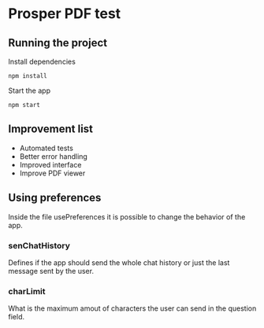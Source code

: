 
# Prosper PDF test
## Running the project

Install dependencies

    npm install

Start the app

    npm start

## Improvement list

 - Automated tests 
 - Better error handling 
 - Improved interface
 - Improve PDF viewer

	
## Using preferences

Inside the file usePreferences it is possible to change the behavior of the app.

### senChatHistory
Defines if the app should send the whole chat history or just the last message sent by the user.

### charLimit
What is the maximum amout of characters the user can send in the question field.